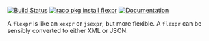 [![Build Status](https://travis-ci.org/greghendershott/flexpr.png?branch=master)](https://travis-ci.org/greghendershott/flexpr)
[![raco pkg install flexpr](https://img.shields.io/badge/raco_pkg_install-flexpr-aa00ff.svg)](http:pkgs.racket-lang.org/#[flexpr])
[![Documentation](https://img.shields.io/badge/read-documentation-blue.svg)](http://pkg-build.racket-lang.org/doc/flexpr@flexpr/index.html)

A `flexpr` is like an `xexpr` or `jsexpr`, but more flexible. A
`flexpr` can be sensibly converted to either XML or JSON.

